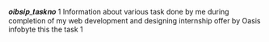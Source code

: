 𝒐𝒊𝒃𝒔𝒊𝒑_𝒕𝒂𝒔𝒌𝒏𝒐 1
Information about various task done by me during completion of my web development and designing internship offer by Oasis infobyte 
this the task 1
